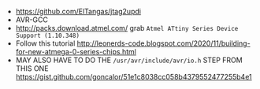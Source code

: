  - https://github.com/ElTangas/jtag2updi
 - AVR-GCC
 - http://packs.download.atmel.com/ grab `Atmel ATtiny Series Device Support (1.10.348)`
 - Follow this tutorial http://leonerds-code.blogspot.com/2020/11/building-for-new-atmega-0-series-chips.html
 - MAY ALSO HAVE TO DO THE `/usr/avr/include/avr/io.h` STEP FROM THIS ONE https://gist.github.com/goncalor/51e1c8038cc058b4379552477255b4e1